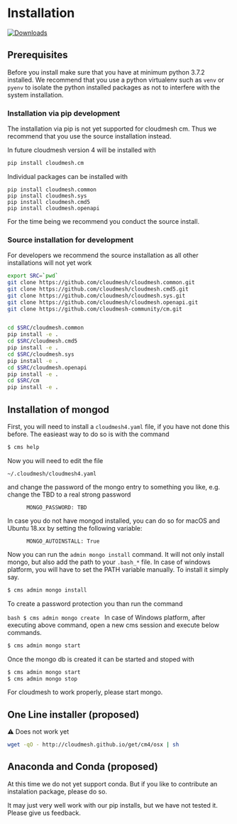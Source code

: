 # Installation

[![Downloads](https://img.shields.io/pypi/dm/cm.svg)](https://pypi.python.org/pypi/cloudmesh-community/cm/)

## Prerequisites

Before you install make sure that you have at minimum python 3.7.2
installed. We recommend that you use a python virtualenv such as `venv`
or `pyenv` to isolate the python installed packages as not to interfere
with the system installation.

### Installation via pip development

The installation via pip is not yet supported for cloudmesh cm. Thus
we recommend that you use the source installation instead.

In future cloudmesh version 4 will be installed with

```bash
pip install cloudmesh.cm
```

Individual packages can be installed with

```
pip install cloudmesh.common
pip install cloudmesh.sys
pip install cloudmesh.cmd5
pip install cloudmesh.openapi
```

For the time being we recommend you conduct the source install.

### Source installation for development

For developers we recommend the source installation as all other installations
will not yet work


```bash
export SRC=`pwd`
git clone https://github.com/cloudmesh/cloudmesh.common.git
git clone https://github.com/cloudmesh/cloudmesh.cmd5.git
git clone https://github.com/cloudmesh/cloudmesh.sys.git
git clone https://github.com/cloudmesh/cloudmesh.openapi.git
git clone https://github.com/cloudmesh-community/cm.git


cd $SRC/cloudmesh.common
pip install -e .
cd $SRC/cloudmesh.cmd5
pip install -e .
cd $SRC/cloudmesh.sys
pip install -e .
cd $SRC/cloudmesh.openapi
pip install -e .
cd $SRC/cm
pip install -e .
```

## Installation of mongod

First, you will need to install a `cloudmesh4.yaml` file, if you have
not done this before. The easieast way to do so is with the command

```bash
$ cms help
```
 
Now you will need to edit the file

`~/.cloudmesh/cloudmesh4.yaml`

and change the password of the mongo entry to something you like,
 e.g. change the TBD to a real strong password

```
      MONGO_PASSWORD: TBD
```

In case you do not have mongod installed, you can do so for macOS and Ubuntu 
18.xx by setting the following variable:

```
      MONGO_AUTOINSTALL: True
```


Now you can run the `admin mongo install` command. It will not only
install mongo, but also add the path to your `.bash_*` file. In case
of windows platform, you will have to set the PATH variable
manually. To install it simply say.

```bash
$ cms admin mongo install
```

To create a password protection you than run the command

```bash $ cms admin mongo create ``` In case of Windows platform, after
executing above command, open a new cms session and execute below
commands.

```bash
$ cms admin mongo start
```

Once the mongo db is created it can be started and stoped with 

```bash
$ cms admin mongo start
$ cms admin mongo stop
```

For cloudmesh to work properly, please start mongo.

## One Line installer (proposed)

:warning: Does not work yet

```bash
wget -qO - http://cloudmesh.github.io/get/cm4/osx | sh 
```

## Anaconda and Conda (proposed)

At this time we do not yet support conda. But if you like to
contribute an instalation package, please do so.
 
It may just very well work with our pip installs, but we have not
tested it.  Please give us feedback.
